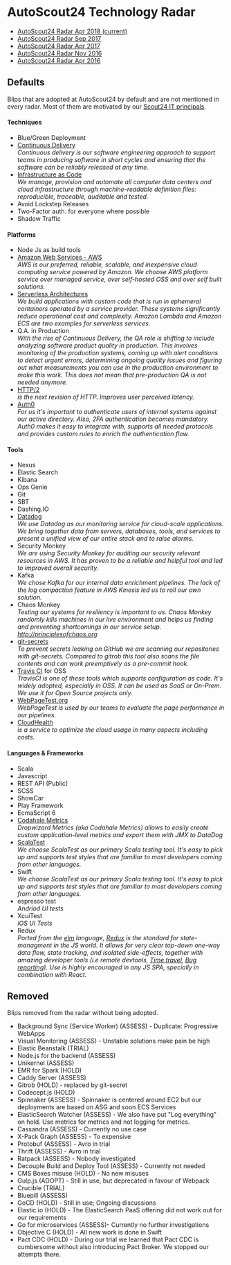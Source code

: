 # AutoScout24 Technology Radar

* [AutoScout24 Radar Apr 2018 (current)](https://radar.thoughtworks.com/?sheetId=https%3A%2F%2Fdocs.google.com%2Fspreadsheets%2Fd%2F1EHsJBo14TBKZqEPrzWJLEjkuMzpo6ID3p_u91sPyxzc)
* [AutoScout24 Radar Sep 2017](https://radar.thoughtworks.com/?sheetId=https%3A%2F%2Fdocs.google.com%2Fspreadsheets%2Fd%2F1qurHghIJVEMTIu0gyCgSEK7pqa3tCnYHmxyG-a7JuE0)
* [AutoScout24 Radar Apr 2017](https://radar.thoughtworks.com/?sheetId=https%3A%2F%2Fdocs.google.com%2Fspreadsheets%2Fd%2F1Qn4O4xft4AvPfxkgz2HHtyC7MDUmG4GTkNUkPXxJ8B8%2Fpubhtml)
* [AutoScout24 Radar Nov 2016](https://radar.thoughtworks.com/?sheetId=https%3A%2F%2Fdocs.google.com%2Fspreadsheets%2Fd%2F16eELLsZvDuRfBf-YryEXD8UjQlmmRivr3GX919O5V0k%2Fedit%23gid%3D0)
* [AutoScout24 Radar Apr 2016](http://autoscout24.github.io/as24-tech-radar-2016/)

## Defaults
Blips that are adopted at AutoScout24 by default and are not mentioned in every radar. Most of them are motivated by our
[Scout24 IT principals](https://github.com/AutoScout24/scout24-it-principles).

#### Techniques
* Blue/Green Deployment
* [Continuous Delivery](https://martinfowler.com/bliki/ContinuousDelivery.html)
*<br>Continuous delivery is our  software engineering approach to support teams in producing software in short cycles and
ensuring that the software can be reliably released at any time.*
* [Infrastructure as Code](https://www.thoughtworks.com/de/insights/blog/infrastructure-code-reason-smile)
*<br>We manage, provision and automate all computer data centers and cloud infrastructure through machine-readable definition
files: reproducible, traceable, auditable and tested.*
* Avoid Lockstep Releases
* Two-Factor auth. for everyone where possible
* Shadow Traffic

#### Platforms
* Node Js as build tools
* [Amazon Web Services - AWS](https://aws.amazon.com/)
*<br>AWS is our preferred, reliable, scalable, and inexpensive cloud computing service powered by Amazon. We choose AWS
platform service over managed service, over self-hosted OSS and over self built solutions.*
* [Serverless Architectures](https://martinfowler.com/articles/serverless.html)
*<br>We build applications with custom code that is run in ephemeral containers operated by a service provider. These
systems significantly reduce operational cost and complexity. Amazon Lambda and Amazon ECS are two examples for
serverless services.*
* Q.A. in Production</br>
*With the rise of Continuous Delivery, the QA role is shifting to include analyzing software product quality in production. This involves monitoring of the production systems, coming up with alert conditions to detect urgent errors, determining ongoing quality issues and figuring out what measurements you can use in the production environment to make this work. This does not mean that pre-production QA is not needed anymore.*
* <a href="https://http2.github.io/">HTTP/2</a></br>
*is the next revision of HTTP. Improves user perceived latency.*
* <a href="https://auth0.com/">Auth0</a></br>
*For us it's important to authenticate users of internal systems against our active directory. Also, 2FA authentication becomes mandatory. Auth0 makes it easy to integrate with, supports all needed protocols and provides custom rules to enrich the authentication flow.*

#### Tools
* Nexus
* Elastic Search
* Kibana
* Ops Genie
* Git
* SBT
* Dashing.IO
* [Datadog](https://www.datadoghq.com)</br>
*We use Datadog as our monitoring service for cloud-scale applications. We bring together data from servers,
databases, tools, and services to present a unified view of our entire stack and to raise alarms.*
* Security Monkey</br>
*We are using Security Monkey for auditing our security relevant resources in AWS. It has proven to be a reliable and helpful tool and led to improved overall security.*
* Kafka</br>
*We chose Kafka for our internal data enrichment pipelines. The lack of the log compaction feature in AWS Kinesis led us to roll our own solution.*
* Chaos Monkey</br>
*Testing our systems for resiliency is important to us. Chaos Monkey randomly kills machines in our live environment and helps us finding and preventing shortcomings in our service setup. <a href="http://principlesofchaos.org">http://principlesofchaos.org</a>*
* <a href="https://github.com/awslabs/git-secrets">git-secrets</a></br>
*To prevent secrets leaking on GitHub we are scanning our repositories with git-secrets. Compared to gitrob this tool also scans the file contents and can work preemptively as a pre-commit hook.*
* <a href="https://travis-ci.org/">Travis CI</a> for OSS</br>
*TravisCI is one of these tools which supports configuration as code. It's widely adopted, especially in OSS. It can be used as SaaS or On-Prem. We use it for Open Source projects only.*
* <a href="https://www.webpagetest.org/">WebPageTest.org</a></br>
*WebPageTest is used by our teams to evaluate the page performance in our pipelines.*
* <a href="https://www.cloudhealthtech.com/solutions/enterprise">CloudHealth</a></br>
*is a service to optimize the cloud usage in many aspects including costs.*


#### Languages & Frameworks
* Scala
* Javascript
* REST API (Public)
* SCSS
* ShowCar
* Play Framework
* EcmaScript 6
* <a href="http://metrics.dropwizard.io/">Codahale Metrics</a></br>
*Dropwizard Metrics (aka Codahale Metrics) allows to easily create custom application-level metrics and export them with JMX to DataDog*
* <a href="http://www.scalatest.org/">ScalaTest</a></br>
*We choose ScalaTest as our primary Scala testing tool. It's easy to pick up and supports test styles that are familiar to most developers coming from other languages.*
* Swift</br>
*We choose ScalaTest as our primary Scala testing tool. It's easy to pick up and supports test styles that are familiar to most developers coming from other languages.*
* espresso test</br>
*Andriod UI tests*
* XcuiTest</br>
*iOS UI Tests*
* Redux</br>
*Ported from the <a href="http://elm-lang.org/">elm</a> language, <a href="">Redux</a> is the standard for state-managment in the JS world. It allows for very clear top-down one-way data flow, state tracking, and isolated side-effects, together with amazing developer tools (i.e <a herf="https://github.com/zalmoxisus/remote-redux-devtools">remote devtools</a>, <a href="https://www.youtube.com/watch?v=xsSnOQynTHs">Time travel</a>, <a href="https://logrocket.com/">Bug reporting</a>). Use is highly encouraged in any JS SPA, specially in combination with React.*



## Removed
Blips removed from the radar without being adopted.

* Background Sync (Service Worker) (ASSESS) - Duplicate: Progressive WebApps
* Visual Monitoring (ASSESS) - Unstable solutions make pain be high
* Elastic Beanstalk (TRIAL)
* Node.js for the backend (ASSESS)
* Unikernel (ASSESS)
* EMR for Spark (HOLD)
* Caddy Server (ASSESS)
* Gitrob (HOLD) - replaced by git-secret
* Codecept.js (HOLD)
* Spinnaker (ASSESS) - Spinnaker is centered around EC2 but our deployments are based on ASG and soon ECS Services
* ElasticSearch Watcher (ASSESS) - We also have put "Log everything" on hold. Use metrics for metrics and not logging for metrics.
* Cassandra (ASSESS) - Currently no use case
* X-Pack Graph (ASSESS) - To expensive
* Protobuf (ASSESS) - Avro in trial
* Thrift (ASSESS) - Avro in trial
* Ratpack (ASSESS) - Nobody investigated
* Decouple Build and Deploy Tool (ASSESS) - Currently not needed
* CMS Boxes misuse (HOLD) - No new misuses
* Gulp.js (ADOPT) - Still in use, but deprecated in favour of Webpack
* Crucible (TRIAL)
* Bluepill (ASSESS)
* GoCD (HOLD) - Still in use; Ongoing discussions
* Elastic.io (HOLD) - The ElasticSearch PaaS offering did not work out for our requirements
* Go for microservices (ASSESS)- Currently no further investigations
* Objective C (HOLD) - All new work is done in Swift
* Pact CDC (HOLD) - During our trial we learned that Pact CDC is cumbersome without also introducing Pact Broker. We stopped our attempts there.
